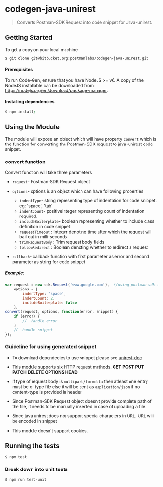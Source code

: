 # codegen-java-unirest

> Converts Postman-SDK Request into code snippet for Java-unirest.

## Getting Started
 To get a copy on your local machine
```bash
$ git clone git@bitbucket.org:postmanlabs/codegen-java-unirest.git
```

#### Prerequisites
To run Code-Gen, ensure that you have NodeJS >= v6. A copy of the NodeJS installable can be downloaded from https://nodejs.org/en/download/package-manager.

#### Installing dependencies
```bash
$ npm install;
```

## Using the Module
The module will expose an object which will have property `convert` which is the function for converting the Postman-SDK request to java-unirest code snippet.

### convert function
Convert function will take three parameters
* `request`- Postman-SDK Request object

* `options`- options is an object which can have following properties
    * `indentType`- string representing type of indentation for code snippet. eg: 'space', 'tab'
    * `indentCount`- positiveInteger representing count of indentation required.
    * `includeBoilerplate`- boolean representing whether to include class definition in code snippet 
    * `requestTimeout` : Integer denoting time after which the request will bail out in milli-seconds
    * `trimRequestBody` : Trim request body fields
    * `followRedirect` : Boolean denoting whether to redirect a request

* `callback`- callback function with first parameter as error and second parameter as string for code snippet

##### Example:
```js
var request = new sdk.Request('www.google.com'),  //using postman sdk to create request  
    options = {
        indentType: 'space',
        indentCount: 2,
        includeBoilerplate: false
    };
convert(request, options, function(error, snippet) {
    if (error) {
        //  handle error
    }
    //  handle snippet
});
```

### Guideline for using generated snippet
* To download dependecies to use snippet please see [unirest-doc](http://unirest.io/java.html)

* This module supports six HTTP request methods. 
    **GET** **POST** **PUT** **PATCH** **DELETE**  **OPTIONS** **HEAD**
 
* If type of request body is `multipart/formdata` then atleast one entry must be of type file else it will be sent as `application/json` if no content-type is provided in header

* Since Postman-SDK Request object doesn't provide complete path of the file, it needs to be manually inserted in case of uploading a file.

* Since java unirest does not support special characters in URL. URL will be encoded in snippet

* This module doesn't support cookies.



## Running the tests

```bash
$ npm test
```

### Break down into unit tests

```bash
$ npm run test-unit
```